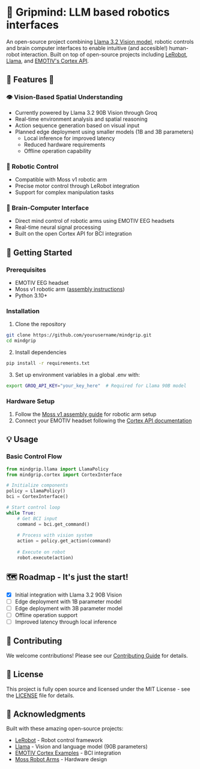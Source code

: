 # 🤖 Gripmind: LLM based robotics interfaces

An open-source project combining [Llama 3.2 Vision model](https://about.fb.com/news/2024/01/llama-3-now-available/), robotic controls and brain computer interfaces to enable intuitive (and accesible!) human-robot interaction. Built on top of open-source projects including [LeRobot](https://github.com/huggingface/lerobot), [Llama](https://github.com/facebookresearch/llama), and [EMOTIV's Cortex API](https://github.com/Emotiv/cortex-v2-example).

## 🦙 Features 🦙

### 👁️ Vision-Based Spatial Understanding
- Currently powered by Llama 3.2 90B Vision through Groq
- Real-time environment analysis and spatial reasoning
- Action sequence generation based on visual input
- Planned edge deployment using smaller models (1B and 3B parameters)
  - Local inference for improved latency
  - Reduced hardware requirements
  - Offline operation capability

### 🦾 Robotic Control
- Compatible with Moss v1 robotic arm
- Precise motor control through LeRobot integration
- Support for complex manipulation tasks

### 🧠 Brain-Computer Interface
- Direct mind control of robotic arms using EMOTIV EEG headsets
- Real-time neural signal processing
- Built on the open Cortex API for BCI integration

## 🚀 Getting Started

### Prerequisites
- EMOTIV EEG headset
- Moss v1 robotic arm ([assembly instructions](https://github.com/jess-moss/moss-robot-arms))
- Python 3.10+

### Installation

1. Clone the repository
```bash
git clone https://github.com/yourusername/mindgrip.git
cd mindgrip
```

2. Install dependencies
```bash
pip install -r requirements.txt
```

3. Set up environment variables in a global .env with:
```bash
export GROQ_API_KEY="your_key_here"  # Required for Llama 90B model
```

### Hardware Setup

1. Follow the [Moss v1 assembly guide](https://github.com/jess-moss/moss-robot-arms) for robotic arm setup
2. Connect your EMOTIV headset following the [Cortex API documentation](https://emotiv.gitbook.io/cortex-api/)

## 💡 Usage

### Basic Control Flow
```python
from mindgrip.llama import LlamaPolicy
from mindgrip.cortex import CortexInterface

# Initialize components
policy = LlamaPolicy()
bci = CortexInterface()

# Start control loop
while True:
    # Get BCI input
    command = bci.get_command()
    
    # Process with vision system
    action = policy.get_action(command)
    
    # Execute on robot
    robot.execute(action)
```

## 🗺️ Roadmap - It's just the start!

- [x] Initial integration with Llama 3.2 90B Vision
- [ ] Edge deployment with 1B parameter model
- [ ] Edge deployment with 3B parameter model
- [ ] Offline operation support
- [ ] Improved latency through local inference

## 🤝 Contributing

We welcome contributions! Please see our [Contributing Guide](CONTRIBUTING.md) for details.

## 📄 License

This project is fully open source and licensed under the MIT License - see the [LICENSE](LICENSE) file for details.

## 🙏 Acknowledgments

Built with these amazing open-source projects:
- [LeRobot](https://github.com/huggingface/lerobot) - Robot control framework
- [Llama](https://github.com/facebookresearch/llama) - Vision and language model (90B parameters)
- [EMOTIV Cortex Examples](https://github.com/Emotiv/cortex-example) - BCI integration
- [Moss Robot Arms](https://github.com/jess-moss/moss-robot-arms) - Hardware design

